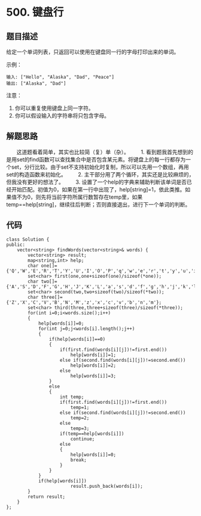 # 500. 键盘行

## 题目描述
给定一个单词列表，只返回可以使用在键盘同一行的字母打印出来的单词。

示例：
```
输入: ["Hello", "Alaska", "Dad", "Peace"]
输出: ["Alaska", "Dad"]
```
注意：
		
1. 你可以重复使用键盘上同一字符。
2. 你可以假设输入的字符串将只包含字母。

## 解题思路
&#160; &#160; &#160; &#160;这道题看着简单，其实也比较简（复）单（杂）。
&#160; &#160; &#160; &#160;1. 看到题我首先想到的是用set的find函数可以查找集合中是否包含某元素。将键盘上的每一行都存为一个set，分行比较。由于set不支持初始化时复制，所以可以先用一个数组，再用set的构造函数来初始化。
&#160; &#160; &#160; &#160;2. 主干部分用了两个循环，其实还是比较麻烦的，但我没有更好的想法了。
&#160; &#160; &#160; &#160;3. 设置了一个help的字典来辅助判断该单词是否已经开始匹配。初值为0，如果在第一行中出现了，help[string]=1，依此类推。如果值不为0，则先将当前字符所属行数暂存在temp里，如果temp==help[string]，继续往后判断；否则直接退出，进行下一个单词的判断。

## 代码
```
class Solution {
public:
    vector<string> findWords(vector<string>& words) {
        vector<string> result;
        map<string,int> help;
        char one[]={'Q','W','E','R','T','Y','U','I','O','P','q','w','e','r','t','y','u','i','o','p'};
        set<char> first(one,one+sizeof(one)/sizeof(*one));
        char two[]={'A','S','D','F','G','H','J','K','L','a','s','d','f','g','h','j','k','l'};
        set<char> second(two,two+sizeof(two)/sizeof(*two));
        char three[]={'Z','X','C','V','B','N','M','z','x','c','v','b','n','m'};
        set<char> third(three,three+sizeof(three)/sizeof(*three));
        for(int i=0;i<words.size();i++)
        {
            help[words[i]]=0;
            for(int j=0;j<words[i].length();j++)
            {
                if(help[words[i]]==0)
                {
                    if(first.find(words[i][j])!=first.end())
                        help[words[i]]=1;
                    else if(second.find(words[i][j])!=second.end())
                        help[words[i]]=2;
                    else
                        help[words[i]]=3;
                }
                else
                {
                    int temp;
                    if(first.find(words[i][j])!=first.end())
                        temp=1;
                    else if(second.find(words[i][j])!=second.end())
                        temp=2;
                    else
                        temp=3;
                    if(temp==help[words[i]])
                        continue;
                    else
                    {
                        help[words[i]]=0;
                        break;
                    }
                }
            }
            if(help[words[i]])
                        result.push_back(words[i]);
        }
        return result;
    }
};
```